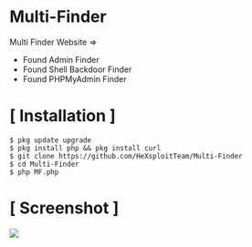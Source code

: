 # Multi-Finder
Multi Finder Website => 
* Found Admin Finder
* Found Shell Backdoor Finder
* Found PHPMyAdmin Finder

# [ Installation ]
```
$ pkg update upgrade
$ pkg install php && pkg install curl
$ git clone https://github.com/HeXsploitTeam/Multi-Finder
$ cd Multi-Finder
$ php MF.php
```

# [ Screenshot ]
<img src="result/MF.png "/>
